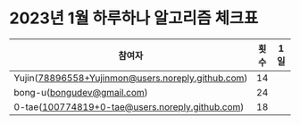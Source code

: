 # 2023년 1월 하루하나 알고리즘 체크표
| 참여자 | 횟수 | 1일 | 2일 | 3일 | 4일 | 5일 | 6일 | 7일 | 8일 | 9일 | 10일 | 11일 | 12일 | 13일 | 14일 | 15일 | 16일 | 17일 | 18일 | 19일 | 20일 | 21일 | 22일 | 23일 | 24일 | 25일 | 26일 | 27일 | 28일 | 29일 | 30일 | 31일 |
| --- | --- | --- | --- | --- | --- | --- | --- | --- | --- | --- | --- | --- | --- | --- | --- | --- | --- | --- | --- | --- | --- | --- | --- | --- | --- | --- | --- | --- | --- | --- | --- | --- |
|Yujin(78896558+Yujinmon@users.noreply.github.com)|14||||:white_check_mark:|:white_check_mark:||||:white_check_mark:||||:white_check_mark:|:white_check_mark:||:white_check_mark:|:white_check_mark:|||:white_check_mark:|||:white_check_mark:|||||||||
|bong-u(bongudev@gmail.com)|24||:white_check_mark:||:white_check_mark:||:white_check_mark:|:white_check_mark:|:white_check_mark:|:white_check_mark:|||:white_check_mark:|:white_check_mark:|:white_check_mark:|||:white_check_mark:||:white_check_mark:|:white_check_mark:|||||:white_check_mark:|:white_check_mark:|:white_check_mark:|:white_check_mark:|:white_check_mark:|:white_check_mark:|:white_check_mark:|
|0-tae(100774819+0-tae@users.noreply.github.com)|18||:white_check_mark:|:white_check_mark:|:white_check_mark:|:white_check_mark:|:white_check_mark:|:white_check_mark:|:white_check_mark:||:white_check_mark:|||:white_check_mark:||||:white_check_mark:|||||||||||||||
